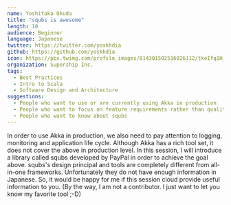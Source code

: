 ```yaml
---
name: Yoshitaka Okuda
title: "squbs is awesome"
length: 10
audience: Beginner
language: Japanese
twitter: https://twitter.com/yoskhdia
github: https://github.com/yoskhdia
icon: https://pbs.twimg.com/profile_images/814301502516826112/tkeIfq1H_400x400.jpg
organization: Supership Inc.
tags:
  - Best Practices
  - Intro to Scala
  - Software Design and Architecture
suggestions:
  - People who want to use or are currently using Akka in production
  - People who want to focus on feature requirements rather than quality characteristics requirements
  - People who want to know about squbs
---
```

In order to use Akka in production, we also need to pay attention to logging, monitoring and application life cycle. Although Akka has a rich tool set, it does not cover the above in production level.
In this session, I will introduce a library called squbs developed by PayPal in order to achieve the goal above.
squbs's design principal and tools are completely different from all-in-one frameworks. Unfortunately they do not have enough information in Japanese. So, it would be happy for me if this session cloud provide useful information to you.
(By the way, I am not a contributor. I just want to let you know my favorite tool ;-D)
